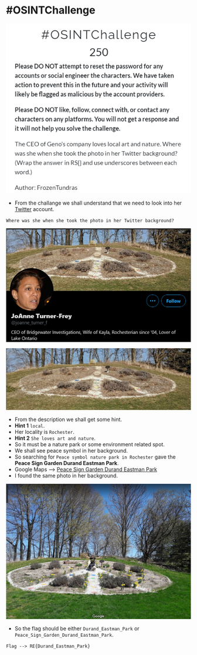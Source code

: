# #OSINTChallenge

![bi0s](https://github.com/a3X3k/Bi0s/blob/master/CTFs/RITSEC21/Assets/14.png?raw=true)

 - From the challange we shall understand that we need to look into her [Twitter](https://twitter.com/joanne_turner_f/with_replies) account.

```
Where was she when she took the photo in her Twitter background?
```

![bi0s](https://github.com/a3X3k/Bi0s/blob/master/CTFs/RITSEC21/Assets/15.png?raw=true)

![bi0s](https://github.com/a3X3k/Bi0s/blob/master/CTFs/RITSEC21/Assets/12.png?raw=true)

- From the description we shall get some hint. 
- **Hint 1** `local`.
- Her locality is `Rochester`.
- **Hint 2** `She loves art and nature`.
- So it must be a nature park or some environment related spot.
- We shall see peace symbol in her background.
- So searching for `Peace symbol nature park in Rochester` gave the **Peace Sign Garden Durand Eastman Park**.
- Google Maps --> [Peace Sign Garden Durand Eastman Park](https://maps.google.com/?cid=5616891822005491354&entry=gps)
- I found the same photo in her background.

![bi0s](https://github.com/a3X3k/Bi0s/blob/master/CTFs/RITSEC21/Assets/13.png?raw=true)

- So the flag should be either `Durand_Eastman_Park` or `Peace_Sign_Garden_Durand_Eastman_Park`.

```
Flag --> RE{Durand_Eastman_Park}
```


